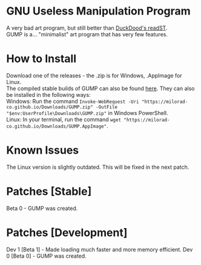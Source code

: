 # GNU Useless Manipulation Program
A very bad art program, but still better than [DuckDood's readST](https://github.com/DuckDood/readST).<br>
GUMP is a... "minimalist" art program that has very few features.
# How to Install
Download one of the releases - the .zip is for Windows, .AppImage for Linux.<br>
The compiled stable builds of GUMP can also be found [here](https://milorad-co.github.io/GUMP.htm). They can also be installed in the following ways:<br>
Windows: Run the command `Invoke-WebRequest -Uri "https://milorad-co.github.io/Downloads/GUMP.zip" -OutFile "$env:UserProfile\Downloads\GUMP.zip"` in Windows PowerShell.<br>
Linux: In your terminal, run the command `wget "https://milorad-co.github.io/Downloads/GUMP.AppImage"`.
# Known Issues
The Linux version is slightly outdated. This will be fixed in the next patch.
# Patches [Stable]
Beta 0 - GUMP was created.
# Patches [Development]
Dev 1 [Beta 1] - Made loading much faster and more memory efficient.
Dev 0 [Beta 0] - GUMP was created.
